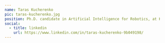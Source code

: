 ```yaml
---
name: Taras Kucherenko
pic: taras-kucherenko.jpg
position: Ph.D. candidate in Artificial Intelligence for Robotics, at KTH
social:
  - title: linkedin
    url: https://www.linkedin.com/in/taras-kucherenko-9b049198/
---
```

